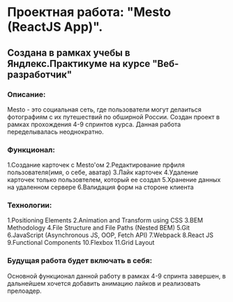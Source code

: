 # Проектная работа: "Mesto (ReactJS App)".
## Создана в рамках учебы в Яндлекс.Практикуме на курсе "Веб-разработчик"
### Описание:
Mesto - это социальная сеть, где пользователи могут делаиться фотографиям с их путешествий по обширной России. Создан проект в рамках прохождения 4-9 спринтов курса. Данная работа переделывалась неоднократно.
### Функционал:
1.Создание карточек с Mesto'ом 2.Редактирование прфиля пользователя(имя, о себе, аватар) 3.Лайк карточек 4.Удаление карточек только пользовтелем, который ее создал 5.Хранение данных на удаленном сервере 6.Валидация форм на стороне клиента
### Технологии:
1.Positioning Elements 2.Animation and Transform using CSS 3.BEM Methodology 4.File Structure and File Paths (Nested BEM) 5.Git 6.JavaScript (Asynchronous JS, OOP, Fetch API) 7.Webpack 8.React JS 9.Functional Components 10.Flexbox 11.Grid Layout
### Будущая работа будет включать в себя:
Основной функционал данной работу в рамках 4-9 спринта завершен, в дальнейшем хочется добавить анимацию лайков и реализовать прелоадер.
